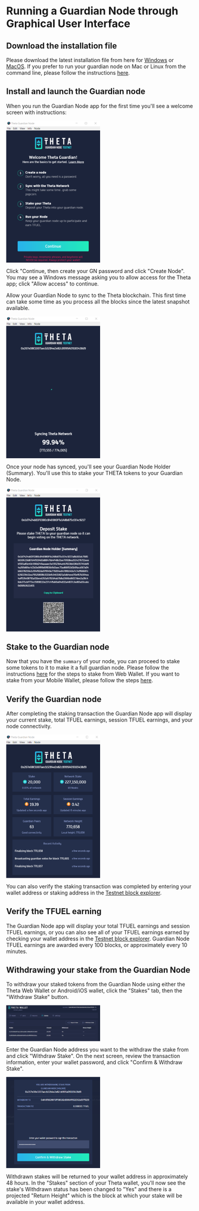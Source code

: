 # Running a Guardian Node through Graphical User Interface

## Download the installation file

Please download the latest installation file from here for [Windows](https://s3.us-east-2.amazonaws.com/assets.thetatoken.org/apps/guardian-node/ThetaGN+Setup+0.0.8.exe?latest=true) or [MacOS](https://s3.us-east-2.amazonaws.com/assets.thetatoken.org/apps/guardian-node/ThetaGN-0.0.8.dmg). If you prefer to run your guardian node on Mac or Linux from the command line, please follow the instructions [here](./CLI.md#running-a-guardian-node-through-command-line). 

## Install and launch the Guardian node

When you run the Guardian Node app for the first time you'll see a welcome screen with instructions:

<a href="url"><img src="./images/GN_welcome.png" align="center" height="50%" width="50%" ></a>

Click "Continue, then create your GN password and click "Create Node". You may see a Windows message asking you to allow access for the Theta app; click "Allow access" to continue. 

Allow your Guardian Node to sync to the Theta blockchain. This first time can take some time as you process all the blocks since the latest snapshot available. 

<a href="url"><img src="./images/GN_syncing.png" align="center" height="50%" width="50%" ></a>

Once your node has synced, you'll see your Guardian Node Holder (Summary). You'll use this to stake your THETA tokens to your Guardian Node. 

<a href="url"><img src="./images/GN_deposit_stake.png" align="center" height="50%" width="50%" ></a>

## Stake to the Guardian node

Now that you have the `summary` of your node, you can proceed to stake some tokens to it to make it a full guardian node. Please follow the instructions [here](./STAKING.md#staking-through-web-wallet) for the steps to stake from Web Wallet. If you want to stake from your Mobile Wallet, please follow the steps [here](./STAKING.md#staking-through-mobile-wallet).

## Verify the Guardian node

After completing the staking transaction the Guardian Node app will display your current stake, total TFUEL earnings, session TFUEL earnings, and your node connectivity. 

<a href="url"><img src="./images/GN_verified.png" align="center" height="50%" width="50%" ></a>

You can also verify the staking transaction was completed by entering your wallet address or staking address in the [Testnet block explorer](https://guardian-testnet-explorer.thetatoken.org/). 

## Verify the TFUEL earning

The Guardian Node app will display your total TFUEL earnings and session TFUEL earnings, or you can also see all of your TFUEL earnings earned by checking your wallet address in the [Testnet block explorer](https://guardian-testnet-explorer.thetatoken.org/). Guardian Node TFUEL earnings are awarded every 100 blocks, or approximately every 10 minutes.  

## Withdrawing your stake from the Guardian Node

To withdraw your staked tokens from the Guardian Node using either the Theta Web Wallet or Android/iOS wallet, click the "Stakes" tab, then the "Withdraw Stake" button. 

<a href="url"><img src="./images/withdraw_stake.png" align="center" height="50%" width="50%" ></a>

Enter the Guardian Node address you want to the withdraw the stake from and click "Withdraw Stake". On the next screen, review the transaction information, enter your wallet password, and click "Confirm & Withdraw Stake". 

<a href="url"><img src="./images/withdraw_stake_2.png" align="center" height="50%" width="50%" ></a>

Withdrawn stakes will be returned to your wallet address in approximately 48 hours. In the "Stakes" section of your Theta wallet, you'll now see the stake's Withdrawn status has been changed to "Yes" and there is a projected "Return Height" which is the block at which your stake will be available in your wallet address. 
